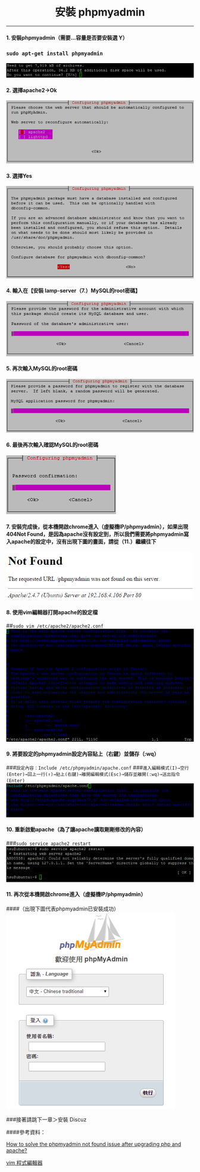 # **<center>安裝 phpmyadmin<center>**

---

#### 1. 安裝phpmyadmin（需要…容量是否要安裝選 Y）
### ```sudo apt-get install phpmyadmin```
![](../img/inst_part2/part2_1.png)

#### 2. 選擇apache2→Ok
![](../img/inst_part2/part2_2.png)

#### 3. 選擇Yes
![](../img/inst_part2/part2_3.png)

#### 4. 輸入在【安裝 lamp-server（7.）MySQL的root密碼】
![](../img/inst_part2/part2_4.png)

#### 5. 再次輸入MySQL的root密碼
![](../img/inst_part2/part2_5.png)

#### 6. 最後再次輸入確認MySQL的root密碼
![](../img/inst_part2/part2_6.png)

#### 7. 安裝完成後，從本機開啟chrome進入（虛擬機IP/phpmyadmin），如果出現404Not Found，是因為apache沒有設定到，所以我們需要將phpmyadmin寫入apache的設定中，沒有出現下圖的畫面，請從（11.）繼續往下
![](../img/inst_part2/part2_7.png)

#### 8. 使用vim編輯器打開apache的設定檔
##```sudo vim /etc/apache2/apache2.conf```
![](../img/inst_part2/part2_8.png)

#### 9. 將要設定的phpmyadmin設定內容貼上（右鍵）並儲存（:wq）
###```設定內容：Include /etc/phpmyadmin/apache.conf```
###```進入編輯模式(I)→空行(Enter)→回上一行(↑)→貼上(右鍵)→離開編輯模式(Esc)→儲存並離開(:wq)→送出指令(Enter)```
![](../img/inst_part2/part2_9.png)

#### 10. 重新啟動apache（為了讓apache讀取剛剛修改的內容）
###```sudo service apache2 restart```
![](../img/inst_part2/part2_10.png)


#### 11. 再次從本機開啟chrome進入（虛擬機IP/phpmyadmin）
####（出現下圖代表phpmyadmin已安裝成功）
![](../img/inst_part2/part2_11.png)

###接著請跳下一章＞安裝 Discuz

####參考資料：

[How to solve the phpmyadmin not found issue after upgrading php and apache?](http://askubuntu.com/questions/387062/how-to-solve-the-phpmyadmin-not-found-issue-after-upgrading-php-and-apache)

[vim 程式編輯器](http://linux.vbird.org/linux_basic/0310vi.php)